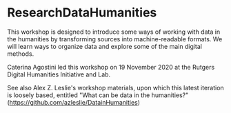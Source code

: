 # ResearchDataHumanities
This workshop is designed to introduce some ways of working with data in the humanities by transforming sources into machine-readable formats. We will learn ways to organize data and explore some of the main digital methods.

Caterina Agostini led this workshop on 19 November 2020 at the Rutgers Digital Humanities Initiative and Lab. 

See also Alex Z. Leslie's workshop materials, upon which this latest iteration is loosely based, entitled "What can be data in the humanities?" (https://github.com/azleslie/DatainHumanities)
